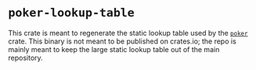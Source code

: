 # `poker-lookup-table`

This crate is meant to regenerate the static lookup table used by the [`poker`](https://github.com/deus-x-mackina/poker)
crate. This binary is not meant to be published on crates.io; the repo is mainly meant to keep the large static lookup table
out of the main repository.
